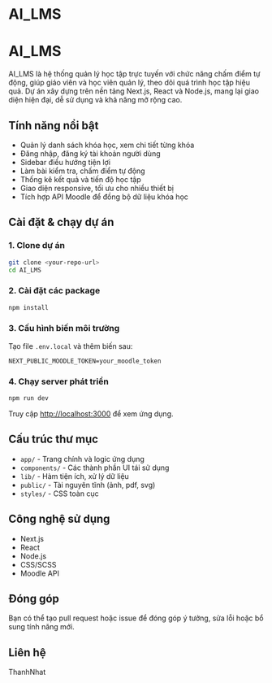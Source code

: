 # AI_LMS
# AI_LMS

AI_LMS là hệ thống quản lý học tập trực tuyến với chức năng chấm điểm tự động, giúp giáo viên và học viên quản lý, theo dõi quá trình học tập hiệu quả. Dự án xây dựng trên nền tảng Next.js, React và Node.js, mang lại giao diện hiện đại, dễ sử dụng và khả năng mở rộng cao.

## Tính năng nổi bật

- Quản lý danh sách khóa học, xem chi tiết từng khóa
- Đăng nhập, đăng ký tài khoản người dùng
- Sidebar điều hướng tiện lợi
- Làm bài kiểm tra, chấm điểm tự động
- Thống kê kết quả và tiến độ học tập
- Giao diện responsive, tối ưu cho nhiều thiết bị
- Tích hợp API Moodle để đồng bộ dữ liệu khóa học

## Cài đặt & chạy dự án

### 1. Clone dự án
```bash
git clone <your-repo-url>
cd AI_LMS
```

### 2. Cài đặt các package
```bash
npm install
```

### 3. Cấu hình biến môi trường
Tạo file `.env.local` và thêm biến sau:
```
NEXT_PUBLIC_MOODLE_TOKEN=your_moodle_token
```

### 4. Chạy server phát triển
```bash
npm run dev
```
Truy cập [http://localhost:3000](http://localhost:3000) để xem ứng dụng.

## Cấu trúc thư mục

- `app/` - Trang chính và logic ứng dụng
- `components/` - Các thành phần UI tái sử dụng
- `lib/` - Hàm tiện ích, xử lý dữ liệu
- `public/` - Tài nguyên tĩnh (ảnh, pdf, svg)
- `styles/` - CSS toàn cục

## Công nghệ sử dụng

- Next.js
- React
- Node.js
- CSS/SCSS
- Moodle API

## Đóng góp

Bạn có thể tạo pull request hoặc issue để đóng góp ý tưởng, sửa lỗi hoặc bổ sung tính năng mới.

## Liên hệ
ThanhNhat
